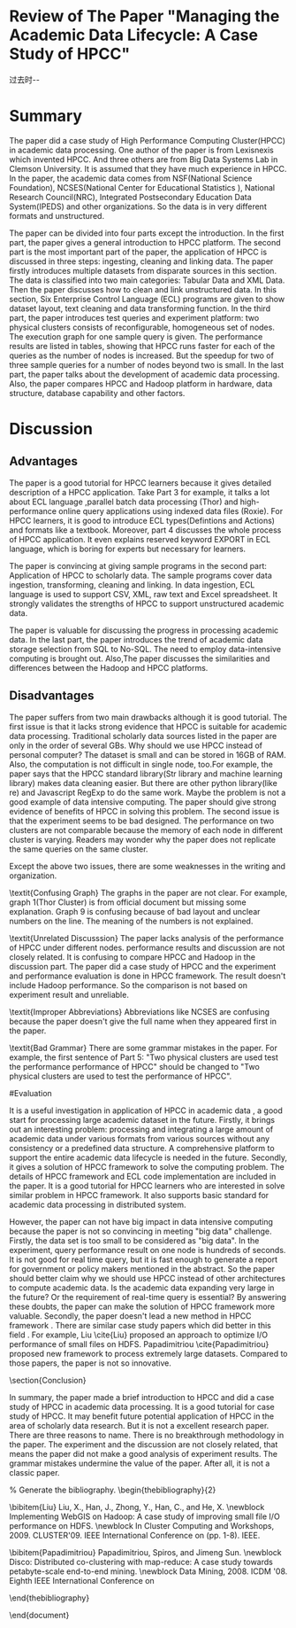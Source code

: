 # Review of The Paper "Managing the Academic Data Lifecycle: A Case Study of HPCC"

过去时--

# Summary
The paper did a case study of High Performance Computing Cluster(HPCC) in academic data processing. One author of the paper is from Lexisnexis which invented HPCC. And three others are from Big Data Systems Lab in Clemson University. It is assumed that they have much experience in HPCC. In the paper, the academic data comes from NSF(National Science Foundation), NCSES(National Center for Educational Statistics ), National Research Council(NRC), Integrated Postsecondary Education Data System(IPEDS) and other organizations. So the data is in very different formats and unstructured.

The paper can be divided into four parts except the introduction. In the first part, the paper gives a general introduction to HPCC platform. The second part is the most important part of the paper, the application of HPCC is discussed in three steps: ingesting, cleaning and linking data. The paper firstly introduces multiple datasets from disparate sources in this section. The data is classified into two main categories: Tabular Data and XML Data. Then the paper discusses how to clean and link unstructured data. In this section, Six Enterprise Control Language (ECL) programs are given to show dataset layout, text cleaning and data transforming function. In the third part, the paper introduces test queries and experiment platform: two physical clusters consists of reconfigurable, homogeneous set of nodes. The execution graph for one sample query is given. The performance results are listed in tables, showing that HPCC runs faster for each of the queries as the number of nodes is increased. But the speedup for two of three sample queries for a number of nodes beyond two is small. In the last part, the paper talks about the development of academic data processing. Also, the paper compares HPCC and Hadoop platform in hardware, data structure, database capability and other factors.


# Discussion
## Advantages

The paper is a good tutorial for HPCC learners because it gives detailed description of a HPCC application. Take Part 3 for example, it talks a lot about ECL language ,parallel batch data processing (Thor) and high-performance online query applications using indexed data files (Roxie). For HPCC learners, it is good to introduce ECL types(Defintions and Actions) and formats like a textbook. Moreover, part 4 discusses the whole process of HPCC application. It even explains reserved keyword EXPORT in ECL language, which is boring for experts but necessary for learners.

The paper is convincing at giving sample programs in the second part: Application of HPCC to scholarly data. The sample programs cover data ingestion, transforming, cleaning and linking. In data ingestion, ECL language is used to support CSV, XML, raw text and Excel spreadsheet. It strongly validates the strengths of HPCC to support unstructured academic data.

The paper is valuable for discussing the progress in processing academic data. In the last part, the paper introduces the trend of academic data storage selection from SQL to No-SQL. The need to employ data-intensive computing is brought out. Also,The paper discusses the similarities and differences between the Hadoop and HPCC platforms.

## Disadvantages

The paper suffers from two main drawbacks although it is good tutorial. The first issue is that it lacks strong evidence that HPCC is suitable for academic data processing. Traditional scholarly data sources listed in the paper are only in the order of several GBs. Why should we use HPCC instead of personal computer? The dataset is small and can be stored in 16GB of RAM. Also, the computation is not difficult in single node, too.For example, the paper says that the HPCC standard library(Str library and machine learning library) makes data cleaning easier. But there are other python library(like re) and Javascript RegExp to do the same work. Maybe the problem is not a good example of data intensive computing. The paper should give strong evidence of benefits of HPCC in solving this problem. The second issue is that the experiment seems to be bad designed. The performance on two clusters are not comparable because the memory of each node in different cluster is varying. Readers may wonder why the paper does not replicate the same queries on the same cluster.

Except the above two issues, there are some weaknesses in the writing and organization.

\textit{Confusing Graph} The graphs in the paper are not clear. For example, graph 1(Thor Cluster) is from official document but missing some explanation. Graph 9 is confusing because of bad layout and unclear numbers on the line. The meaning of the numbers is not explained.

\textit{Unrelated Discusssion} The paper lacks analysis of the performance of HPCC under different nodes. performance results and discussion are not closely related. It is confusing to compare HPCC and Hadoop in the discussion part. The paper did a case study of HPCC and the experiment and performance evaluation is done in HPCC framework. The result doesn't include Hadoop performance. So the comparison is not based on experiment result and unreliable.

\textit{Improper Abbreviations} Abbreviations like NCSES are confusing because the paper doesn't give the full name when they appeared first in the paper.

\textit{Bad Grammar} There are some grammar mistakes in the paper. For example, the first sentence of Part 5: "Two physical clusters are used test the performance performance of HPCC" should be changed to "Two physical clusters are used to test the performance of HPCC". 

#Evaluation

It is a useful investigation in application of HPCC in academic data , a good start for processing large academic dataset in the future. Firstly, it brings out an interesting problem: processing and integrating a large amount of academic data under various formats from various sources without any consistency or a predefined data structure. A comprehensive platform to support the entire academic data lifecycle is needed in the future. Secondly, it gives a solution of HPCC framework to solve the computing problem. The details of HPCC framework and ECL code implementation are included in the paper. It is a good tutorial for HPCC learners who are interested in solve similar problem in HPCC framework. It also supports basic standard for academic data processing in distributed system.

However, the paper can not have big impact in data intensive computing because the paper is not so convincing in meeting "big data" challenge. Firstly, the data set is too small to be considered as "big data". In the experiment, query performance result on one node is hundreds of seconds. It is not good for real time query, but it is fast enough to generate a report for government or policy makers mentioned in the abstract. So the paper should better claim why we should use HPCC instead of other architectures to compute academic data. Is the academic data expanding very large in the future? Or the requirement of real-time query is essential? By answering these doubts, the paper can make the solution of HPCC framework more valuable. Secondly, the paper doesn't lead a new method in HPCC framework . There are similar case study papers which did better in this field . For example, Liu \cite{Liu} proposed an approach to optimize I/O performance of small files on HDFS. Papadimitriou \cite{Papadimitriou} proposed new framework to process extremely large datasets. Compared to those papers, the paper is not so innovative.


\section{Conclusion}

In summary, the paper made a brief introduction to HPCC and did a case study of HPCC in academic data processing. It is a good tutorial for case study of HPCC. It may benefit future potential application of HPCC in the area of scholarly data research. But it is not a excellent research paper. There are three reasons to name. There is no breakthrough methodology in the paper. The experiment and the discussion are not closely related, that means the paper did not make a good analysis of experiment results. The grammar mistakes undermine the value of the paper. After all, it is not a classic paper.

% Generate the bibliography.
\begin{thebibliography}{2}

\bibitem{Liu}
Liu, X., Han, J., Zhong, Y., Han, C., and He, X.
\newblock Implementing WebGIS on Hadoop: A case study of improving small file I/O performance on HDFS.
\newblock In Cluster Computing and Workshops, 2009. CLUSTER'09. IEEE International Conference on (pp. 1-8). IEEE.


\bibitem{Papadimitriou}
Papadimitriou, Spiros, and Jimeng Sun.
\newblock Disco: Distributed co-clustering with map-reduce: A case study towards petabyte-scale end-to-end mining.
\newblock Data Mining, 2008. ICDM '08. Eighth IEEE International Conference on



\end{thebibliography}


\end{document}
